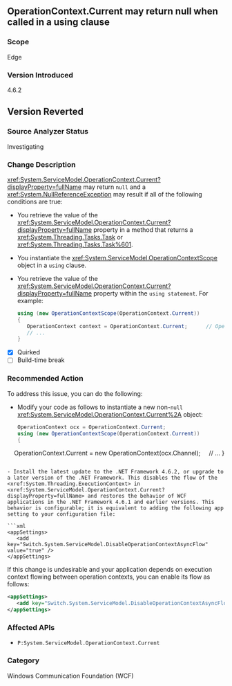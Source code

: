## OperationContext.Current may return null when called in a using clause

### Scope
Edge

### Version Introduced
4.6.2

## Version Reverted

### Source Analyzer Status
Investigating

### Change Description

<xref:System.ServiceModel.OperationContext.Current?displayProperty=fullName> may return `null` and a <xref:System.NullReferenceException> may result if all of the following conditions are true:

- You retrieve the value of the <xref:System.ServiceModel.OperationContext.Current?displayProperty=fullName> property in a method that returns a <xref:System.Threading.Tasks.Task> or <xref:System.Threading.Tasks.Task%601>.
 
- You instantiate the <xref:System.ServiceModel.OperationContextScope> object in a `using` clause.

- You retrieve the value of the <xref:System.ServiceModel.OperationContext.Current?displayProperty=fullName> property within the `using statement`. For example:
 
   ```csharp
   using (new OperationContextScope(OperationContext.Current))
   {
      OperationContext context = OperationContext.Current;      // OperationContext.Current is null.
      // ...
   }
   ``` 

- [X] Quirked 
- [ ] Build-time break 

### Recommended Action

To address this issue, you can do the following:

- Modify your code as follows to instantiate a new non-`null` <xref:System.ServiceModel.OperationContext.Current%2A> object:
 
   ```csharp
   OperationContext ocx = OperationContext.Current;
   using (new OperationContextScope(OperationContext.Current))
   {
       OperationContext.Current = new OperationContext(ocx.Channel);
       // ...
   }
   ```

- Install the latest update to the .NET Framework 4.6.2, or upgrade to a later version of the .NET Framework. This disables the flow of the <xref:System.Threading.ExecutionContext> in <xref:System.ServiceModel.OperationContext.Current?displayProperty=fullName> and restores the behavior of WCF applications in the .NET Framework 4.6.1 and earlier versions. This behavior is configurable; it is equivalent to adding the following app setting to your configuration file:
 
   ```xml
   <appSettings>
      <add key="Switch.System.ServiceModel.DisableOperationContextAsyncFlow" value="true" />
   </appSettings> 
   ```

   If this change is undesirable and your application depends on execution context flowing between operation contexts, you can enable its flow as follows:

   ```xml
   <appSettings>
      <add key="Switch.System.ServiceModel.DisableOperationContextAsyncFlow" value="false" />
   </appSettings> 
   ```

### Affected APIs
- `P:System.ServiceModel.OperationContext.Current`

### Category
Windows Communication Foundation (WCF)

<!--
    ### Original Bug
    #273574
-->

<!-- breaking change id: 185 -->
